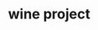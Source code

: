 <h1>wine project</h1>
<img src"https://github.com/DVIJTHUMAR/html_css_wine_project/assets/127177594/433562b3-4679-4091-aefb-ac32817b03e3"/>
<img src"https://github.com/DVIJTHUMAR/html_css_wine_project/assets/127177594/4a10c892-5300-423e-8317-2f7998aeb9de"/>
<img src"https://github.com/DVIJTHUMAR/html_css_wine_project/assets/127177594/a13c3665-1ed7-407a-8740-1d4b882c4dc4"/>
<img src"https://github.com/DVIJTHUMAR/html_css_wine_project/assets/127177594/d6d218d0-1a80-4c93-b29a-7d4089843419"/>
<img src"https://github.com/DVIJTHUMAR/html_css_wine_project/assets/127177594/1fb3090a-1114-4625-b05a-6a052a6ad80c"/>
<img src"https://github.com/DVIJTHUMAR/html_css_wine_project/assets/127177594/cd80b9c9-f844-4c98-abd7-71cab408f115"/>
<img src"https://github.com/DVIJTHUMAR/html_css_wine_project/assets/127177594/089d8e32-dac0-4308-bfbd-ae3c5298fa84"/>
<img src"https://github.com/DVIJTHUMAR/html_css_wine_project/assets/127177594/03556ac3-df27-47fc-94c1-6328cd61a0a0"/>
<img src"https://github.com/DVIJTHUMAR/html_css_wine_project/assets/127177594/e819abe5-2f3b-443d-852b-7478db043a7a"/>
<img src"https://github.com/DVIJTHUMAR/html_css_wine_project/assets/127177594/07c77bdd-7b75-4d75-90c0-f145ab525d70"/>
